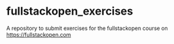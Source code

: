 # fullstackopen_exercises
A repository to submit exercises for the fullstackopen course on https://fullstackopen.com
